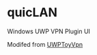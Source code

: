 # quicLAN
Windows UWP VPN Plugin UI

Modifed from [UWPToyVpn](https://github.com/ysc3839/UWPToyVpn)
